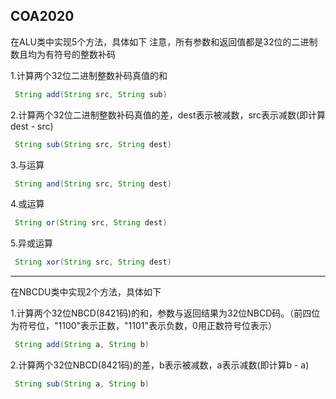## COA2020

在ALU类中实现5个方法，具体如下
注意，所有参数和返回值都是32位的二进制数且均为有符号的整数补码


1.计算两个32位二进制整数补码真值的和
``` java
 String add(String src, String sub)
```

2.计算两个32位二进制整数补码真值的差，dest表示被减数，src表示减数(即计算dest - src)
``` java
 String sub(String src, String dest)
```

3.与运算
``` java
 String and(String src, String dest)
```

4.或运算
``` java
 String or(String src, String dest)
```

5.异或运算
``` java
 String xor(String src, String dest)
```

---

在NBCDU类中实现2个方法，具体如下

1.计算两个32位NBCD(8421码)的和，参数与返回结果为32位NBCD码。（前四位为符号位，"1100"表示正数，"1101"表示负数，0用正数符号位表示）
``` java
 String add(String a, String b)
```

2.计算两个32位NBCD(8421码)的差，b表示被减数，a表示减数(即计算b - a)
``` java
 String sub(String a, String b)
```